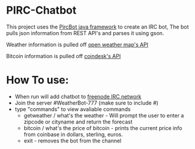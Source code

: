 # PIRC-Chatbot 
This project uses the [PircBot java framework](http://www.jibble.org/pircbot.php) to create an IRC bot, The bot pulls json information from REST API's and parses it using gson.

Weather information is pulled off [open weather map's API](https://openweathermap.org/API) 

Bitcoin information is pulled off [coindesk's API](https://api.coindesk.com/v1/bpi/currentprice.json)

# How To use:
- When run will add chatbot to [freenode IRC network](https://webchat.freenode.net/)
- Join the server #WeatherBot-777 (make sure to include #)
- type "commands" to view avaliable commands
  - getweather / what's the weather - Will prompt the user to enter a zipcode or cityname and return the forecast
  - bitcoin / what's the price of bitcoin - prints the current price info from coinbase in dollars, sterling, euros.
  - exit - removes the bot from the channel

